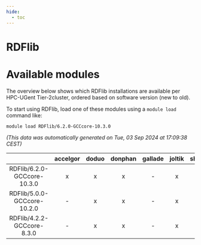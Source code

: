 ```yaml
---
hide:
  - toc
---
```


RDFlib
======

# Available modules


The overview below shows which RDFlib installations are available per HPC-UGent Tier-2cluster, ordered based on software version (new to old).

To start using RDFlib, load one of these modules using a `module load` command like:

```shell
module load RDFlib/6.2.0-GCCcore-10.3.0
```

*(This data was automatically generated on Tue, 03 Sep 2024 at 17:09:38 CEST)*  

| |accelgor|doduo|donphan|gallade|joltik|shinx|skitty|
| :---: | :---: | :---: | :---: | :---: | :---: | :---: | :---: |
|RDFlib/6.2.0-GCCcore-10.3.0|x|x|x|-|x|-|x|
|RDFlib/5.0.0-GCCcore-10.2.0|-|x|x|-|x|-|x|
|RDFlib/4.2.2-GCCcore-8.3.0|-|x|x|-|x|-|x|
